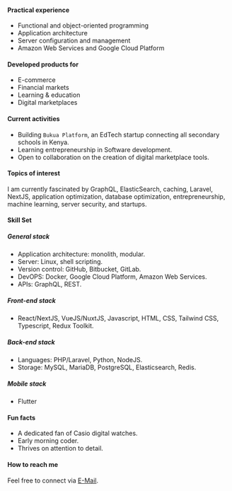 #### Practical experience
- Functional and object-oriented programming
- Application architecture
- Server configuration and management
- Amazon Web Services and Google Cloud Platform

#### Developed products for
- E-commerce
- Financial markets
- Learning & education
- Digital marketplaces

#### Current activities
- Building `Bukua Platform`, an EdTech startup connecting all secondary schools in Kenya.
- Learning entrepreneurship in Software development.
- Open to collaboration on the creation of digital marketplace tools.

#### Topics of interest
I am currently fascinated by GraphQL, ElasticSearch, caching, Laravel, NextJS, application optimization, database optimization, entrepreneurship, machine learning, server security, and startups.

#### Skill Set

##### General stack
- Application architecture: monolith, modular.
- Server: Linux, shell scripting.
- Version control: GitHub, Bitbucket, GitLab.
- DevOPS: Docker, Google Cloud Platform, Amazon Web Services.
- APIs: GraphQL, REST.

##### Front-end stack
- React/NextJS, VueJS/NuxtJS, Javascript, HTML, CSS, Tailwind CSS, Typescript, Redux Toolkit.

##### Back-end stack
- Languages: PHP/Laravel, Python, NodeJS.
- Storage: MySQL, MariaDB, PostgreSQL, Elasticsearch, Redis.

##### Mobile stack
- Flutter

#### Fun facts
- A dedicated fan of Casio digital watches.
- Early morning coder.
- Thrives on attention to detail.

#### How to reach me
Feel free to connect via [E-Mail](mailto:dennismayeku@gmail.com).
